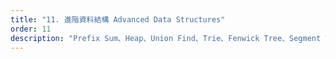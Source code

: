 ```yaml
---
title: "11. 進階資料結構 Advanced Data Structures"
order: 11
description: "Prefix Sum、Heap、Union Find、Trie、Fenwick Tree、Segment Tree 原理與實作完整指南"
---
```

